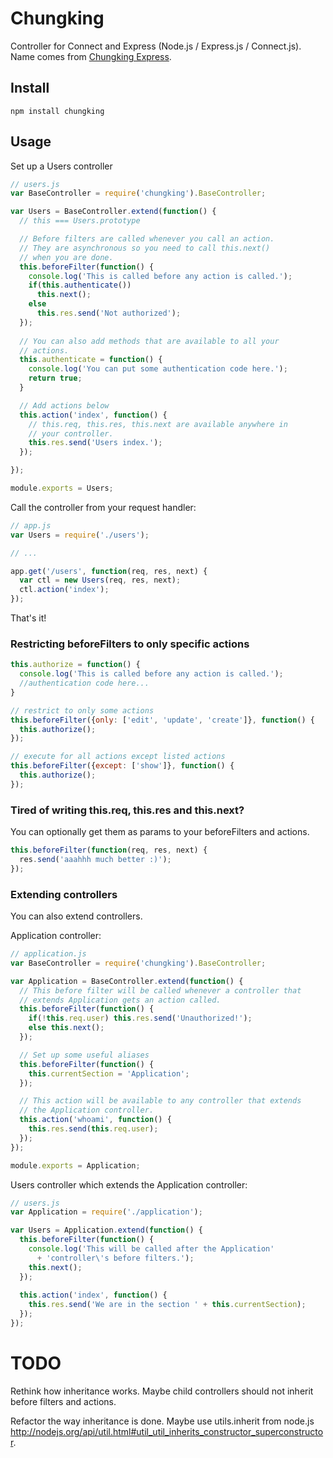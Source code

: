 # Chungking 

Controller for Connect and Express (Node.js / Express.js /
Connect.js). Name comes from [Chungking Express](http://en.wikipedia.org/wiki/Chungking_Express).

## Install

    npm install chungking

## Usage

Set up a Users controller

```javascript
// users.js
var BaseController = require('chungking').BaseController;

var Users = BaseController.extend(function() {
  // this === Users.prototype

  // Before filters are called whenever you call an action.
  // They are asynchronous so you need to call this.next()
  // when you are done.
  this.beforeFilter(function() {
    console.log('This is called before any action is called.');
    if(this.authenticate())
      this.next();
    else
      this.res.send('Not authorized');
  });
  
  // You can also add methods that are available to all your
  // actions.
  this.authenticate = function() {
    console.log('You can put some authentication code here.');
    return true;
  }

  // Add actions below
  this.action('index', function() {
    // this.req, this.res, this.next are available anywhere in
    // your controller.
    this.res.send('Users index.');
  });

});

module.exports = Users;
```

Call the controller from your request handler:

```javascript
// app.js
var Users = require('./users');

// ...

app.get('/users', function(req, res, next) {
  var ctl = new Users(req, res, next);
  ctl.action('index');
});
```

That's it!

### Restricting beforeFilters to only specific actions

```javascript
this.authorize = function() {
  console.log('This is called before any action is called.');
  //authentication code here...
}

// restrict to only some actions
this.beforeFilter({only: ['edit', 'update', 'create']}, function() {
  this.authorize();
});

// execute for all actions except listed actions
this.beforeFilter({except: ['show']}, function() {
  this.authorize();
});
```

### Tired of writing this.req, this.res and this.next?

You can optionally get them as params to your beforeFilters and actions.

```javascript
this.beforeFilter(function(req, res, next) {
  res.send('aaahhh much better :)');
});
```

### Extending controllers

You can also extend controllers.

Application controller:

```javascript
// application.js
var BaseController = require('chungking').BaseController;

var Application = BaseController.extend(function() {
  // This before filter will be called whenever a controller that
  // extends Application gets an action called.
  this.beforeFilter(function() {
    if(!this.req.user) this.res.send('Unauthorized!');
    else this.next();
  });

  // Set up some useful aliases
  this.beforeFilter(function() {
    this.currentSection = 'Application';
  });

  // This action will be available to any controller that extends
  // the Application controller.
  this.action('whoami', function() {
    this.res.send(this.req.user);
  });
});

module.exports = Application;
```

Users controller which extends the Application controller:

```javascript
// users.js
var Application = require('./application');

var Users = Application.extend(function() {
  this.beforeFilter(function() {
    console.log('This will be called after the Application'
      + 'controller\'s before filters.');
    this.next();
  });
  
  this.action('index', function() {
    this.res.send('We are in the section ' + this.currentSection);
  });
});
```

# TODO

Rethink how inheritance works. Maybe child controllers should not
inherit before filters and actions.

Refactor the way inheritance is done. Maybe use utils.inherit from
node.js http://nodejs.org/api/util.html#util_util_inherits_constructor_superconstructor.
